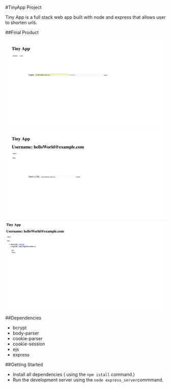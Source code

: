 #TinyApp Project

Tiny App is a full stack web app built with node and express that allows user to shorten urls.

##Final Product

!["Screenshot of the login page"](https://github.com/spierre95/TinyApp/blob/master/docs/login-page.png?raw=true)
!["Screenshot of the create new urls page"](https://github.com/spierre95/TinyApp/blob/master/docs/new-url-page.png?raw=true)
!["Screenshot of the main urls page"](https://github.com/spierre95/TinyApp/blob/master/docs/urls-page.png?raw=true)

##Dependencies

- bcrypt
- body-parser
- cookie-parser
- cookie-session
- ejs
- express

##Getting Started
- Install all dependencies ( using the `npm istall` command.)
- Run the development server using the `node express_server`commmand.
